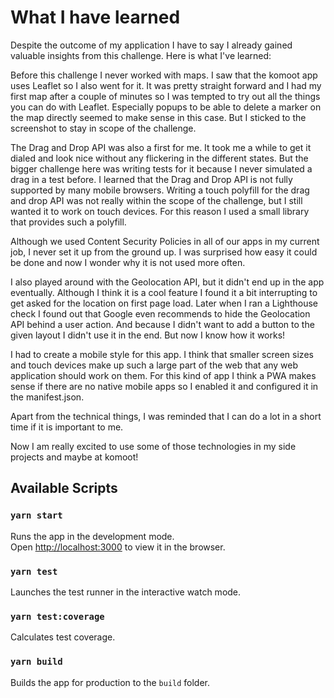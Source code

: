 # What I have learned
Despite the outcome of my application I have to say I already gained valuable insights from this challenge. Here is what I've learned:

Before this challenge I never worked with maps. I saw that the komoot app uses Leaflet so I also went for it. It was pretty straight forward and I had my first map after a couple of minutes so I was tempted to try out all the things you can do with Leaflet. Especially popups to be able to delete a marker on the map directly seemed to make sense in this case. But I sticked to the screenshot to stay in scope of the challenge.

The Drag and Drop API was also a first for me. It took me a while to get it dialed and look nice without any flickering in the different states. But the bigger challenge here was writing tests for it because I never simulated a drag in a test before. 
I learned that the Drag and Drop API is not fully supported by many mobile browsers. Writing a touch polyfill for the drag and drop API was not really within the scope of the challenge, but I still wanted it to work on touch devices. For this reason I used a small library that provides such a polyfill.

Although we used Content Security Policies in all of our apps in my current job, I never set it up from the ground up. I was surprised how easy it could be done and now I wonder why it is not used more often.

I also played around with the Geolocation API, but it didn't end up in the app eventually. Although I think it is a cool feature I found it a bit interrupting to get asked for the location on first page load. Later when I ran a Lighthouse check I found out that Google even recommends to hide the Geolocation API behind a user action. And because I didn't want to add a button to the given layout I didn't use it in the end. But now I know how it works!

I had to create a mobile style for this app. I think that smaller screen sizes and touch devices make up such a large part of the web that any web application should work on them. For this kind of app I think a PWA makes sense if there are no native mobile apps so I enabled it and configured it in the manifest.json.

Apart from the technical things, I was reminded that I can do a lot in a short time if it is important to me.

Now I am really excited to use some of those technologies in my side projects and maybe at komoot!

## Available Scripts

### `yarn start`

Runs the app in the development mode.<br />
Open [http://localhost:3000](http://localhost:3000) to view it in the browser.

### `yarn test`

Launches the test runner in the interactive watch mode.

### `yarn test:coverage`

Calculates test coverage.

### `yarn build`

Builds the app for production to the `build` folder.
